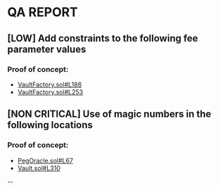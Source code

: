 # QA REPORT

## [LOW] Add constraints to the following fee parameter values


### Proof of concept:
- [VaultFactory.sol#L186](https://github.com/code-423n4/2022-09-y2k-finance/tree/main/src/VaultFactory.sol#L186)
- [VaultFactory.sol#L253](https://github.com/code-423n4/2022-09-y2k-finance/tree/main/src/VaultFactory.sol#L253)

## [NON CRITICAL] Use of magic numbers in the following locations


### Proof of concept:
- [PegOracle.sol#L67](https://github.com/code-423n4/2022-09-y2k-finance/tree/main/src/oracles/PegOracle.sol#L67)
- [Vault.sol#L310](https://github.com/code-423n4/2022-09-y2k-finance/tree/main/src/Vault.sol#L310)

--